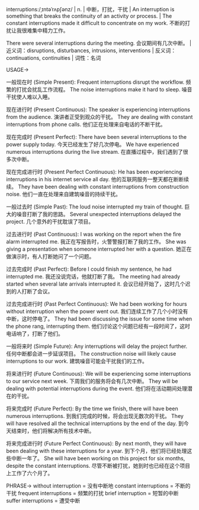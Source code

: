 interruptions:/ˌɪntəˈrʌpʃənz/ | n. | 中断，打扰，干扰 | An interruption is something that breaks the continuity of an activity or process. |  The constant interruptions made it difficult to concentrate on my work. 不断的打扰让我很难集中精力工作。

There were several interruptions during the meeting. 会议期间有几次中断。 | 近义词：disruptions, disturbances, intrusions, interventions | 反义词：continuations, continuities | 词性：名词


USAGE->

一般现在时 (Simple Present):
Frequent interruptions disrupt the workflow. 频繁的打扰会扰乱工作流程。
The noise interruptions make it hard to sleep. 噪音干扰使人难以入睡。


现在进行时 (Present Continuous):
The speaker is experiencing interruptions from the audience. 演讲者正受到观众的干扰。
They are dealing with constant interruptions from phone calls. 他们正在处理来自电话的不断干扰。


现在完成时 (Present Perfect):
There have been several interruptions to the power supply today. 今天已经发生了好几次停电。
We have experienced numerous interruptions during the live stream. 在直播过程中，我们遇到了很多次中断。


现在完成进行时 (Present Perfect Continuous):
He has been experiencing interruptions in his internet service all day. 他的互联网服务一整天都在断断续续。
They have been dealing with constant interruptions from construction noise.  他们一直在处理来自建筑噪音的持续干扰。


一般过去时 (Simple Past):
The loud noise interrupted my train of thought. 巨大的噪音打断了我的思路。
Several unexpected interruptions delayed the project.  几个意外的干扰耽误了项目。


过去进行时 (Past Continuous):
I was working on the report when the fire alarm interrupted me. 我正在写报告时，火警警报打断了我的工作。
She was giving a presentation when someone interrupted her with a question. 她正在做演示时，有人打断她问了一个问题。


过去完成时 (Past Perfect):
Before I could finish my sentence, he had interrupted me. 我还没说完话，他就打断了我。
The meeting had already started when several late arrivals interrupted it. 会议已经开始了，这时几个迟到的人打断了会议。


过去完成进行时 (Past Perfect Continuous):
We had been working for hours without interruption when the power went out. 我们连续工作了几个小时没有中断，这时停电了。
They had been discussing the issue for some time when the phone rang, interrupting them. 他们讨论这个问题已经有一段时间了，这时电话响了，打断了他们。


一般将来时 (Simple Future):
Any interruptions will delay the project further. 任何中断都会进一步延误项目。
The construction noise will likely cause interruptions to our work. 建筑噪音可能会干扰我们的工作。


将来进行时 (Future Continuous):
We will be experiencing some interruptions to our service next week. 下周我们的服务将会有几次中断。
They will be dealing with potential interruptions during the event.  他们将在活动期间处理潜在的干扰。


将来完成时 (Future Perfect):
By the time we finish, there will have been numerous interruptions. 到我们完成的时候，将会出现无数次的干扰。
They will have resolved all the technical interruptions by the end of the day.  到今天结束时，他们将解决所有技术中断。


将来完成进行时 (Future Perfect Continuous):
By next month, they will have been dealing with these interruptions for a year. 到下个月，他们将已经处理这些中断一年了。
She will have been working on this project for six months, despite the constant interruptions. 尽管不断被打扰，她到时也已经在这个项目上工作了六个月了。


PHRASE->
without interruption = 没有中断地
constant interruptions = 不断的干扰
frequent interruptions = 频繁的打扰
brief interruption = 短暂的中断
suffer interruptions = 遭受中断